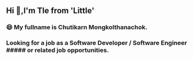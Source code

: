 ## Hi 👋,I'm Tle from 'Little'

### 😄 My fullname is Chutikarn Mongkolthanachok.

### Looking for a job as a Software Developer / Software Engineer ##### or related job opportunities.
